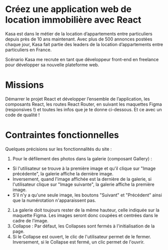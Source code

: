 # Créez une application web de location immobilière avec React
Kasa est dans le métier de la location d’appartements entre particuliers depuis près de 10 ans maintenant. Avec plus de 500 annonces postées chaque jour, Kasa fait partie des leaders de la location d’appartements entre particuliers en France.

Scénario
Kasa me recrute en tant que développeur front-end en freelance pour développer sa nouvelle plateforme web.

# Missions
Démarrer le projet React et développer l’ensemble de l’application, les composants React, les routes React Router, en suivant les maquettes Figma (responsives !) et toutes les infos que je te donne ci-dessous. Et ce avec un code de qualité !

# Contraintes fonctionnelles
Quelques précisions sur les fonctionnalités du site :
1. Pour le défilement des photos dans la galerie (composant Gallery) :
- Si l'utilisateur se trouve à la première image et qu'il clique sur "Image précédente", la galerie affiche la dernière image.
- Inversement, quand l'image affichée est la dernière de la galerie, si l'utilisateur clique sur "Image suivante", la galerie affiche la première image.
- S'il n'y a qu'une seule image, les boutons "Suivant" et "Précédent" ainsi que la numérotation n'apparaissent pas.
2. La galerie doit toujours rester de la même hauteur, celle indiquée sur la maquette Figma. Les images seront donc coupées et centrées dans le cadre de l’image.
3. Collapse : Par défaut, les Collapses sont fermés à l'initialisation de la page.
4. Si le Collapse est ouvert, le clic de l'utilisateur permet de le fermer.
Inversement, si le Collapse est fermé, un clic permet de l'ouvrir.
